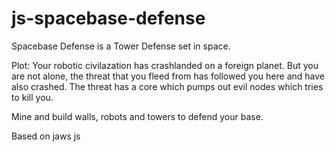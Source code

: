 js-spacebase-defense
====================

Spacebase Defense is a Tower Defense set in space.

Plot:
Your robotic civilazation has crashlanded on a foreign planet. But you are not alone, the threat that you fleed from has followed you here and have also crashed. The threat has a core which pumps out evil nodes which tries to kill you.

Mine and build walls, robots and towers to defend your base.

Based on jaws js

